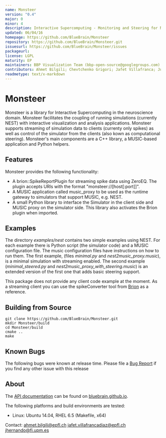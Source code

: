 ```yaml
---
name: Monsteer
version: "0.4"
major: 0
minor: 4
description: Interactive Supercomputing - Monitoring and Steering for NEST simulations
updated: 06/04/16
homepage: https://github.com/BlueBrain/Monsteer
repository: https://github.com/BlueBrain/Monsteer.git
issuesurl: https://github.com/BlueBrain/Monsteer/issues
packageurl: 
license: LGPL
maturity: EP
maintainers: BBP Visualization Team (bbp-open-source@googlegroups.com)
contributors: Ahmet Bilgili; Chevtchenko Grigori; Jafet Villafranca; Juan Hernando; Juan Hernando Vieites; Raphael Dumusc; Stefan Eilemann; hernando
readmetype: text/x-markdown
---
```

# Monsteer

Monsteer is a library for Interactive Supercomputing in the neuroscience
domain. Monsteer facilitates the coupling of running simulations
(currently NEST) with interactive visualization and analysis
applications. Monsteer supports streaming of simulation data to clients
(currenty only spikes) as well as control of the simulator from the
clients (also kown as computational steering). Monsteer's main
components are a C++ library, a MUSIC-based application and Python
helpers.

## Features

Monsteer provides the following functionality:
* A brion::SpikeReportPlugin for streaming spike data using ZeroEQ. The
  plugin accepts URIs with the format "monsteer://[host[:port]]".
* A MUSIC application called music_proxy to be used as the runtime gateway
  to simulators that support MUSIC, e.g. NEST.
* A small Python library to interface the Simulator in the client side and
  MUSIC proxy on the simulator side. This library also activates the Brion
  plugin when imported.

## Examples

The directory *examples/nest* contains two simple examples using NEST. For each
example there is Python script (the simulator code) and a MUSIC configuration
file. The music configuration files have instructions on how to run them. The
first example, (files *minimal.py* and *nest2music_proxy.music*), is a minimal
simulation with streaming enabled. The second example (*minimal_steered.py*
and *nest2music_proxy_with_steering.music*) is an extended version of the
first one that adds basic steering support.

This package does not provide any client code example at the moment. As a
streaming client you can use the spikeConverter tool from
[Brion](https://github.com/BlueBrain/Brion.git) as a reference.

## Building from Source

~~~
git clone https://github.com/BlueBrain/Monsteer.git
mkdir Monsteer/build
cd Monsteer/build
cmake ..
make
~~~

## Known Bugs

The following bugs were known at release time. Please file a
[Bug Report](https://github.com/BlueBrain/Monsteer/issues) if you find
any other issue with this release

## About

The [API documentation](http://bluebrain.github.io/Monsteer-0.4/index.html)
can be found on [bluebrain.github.io](http://bluebrain.github.io/).

The following platforms and build environments are tested:

* Linux: Ubuntu 14.04, RHEL 6.5 (Makefile, x64)

Contact: ahmet.bilgili@epfl.ch
         jafet.villafrancadiaz@epfl.ch
         jhernando@fi.upm.es


